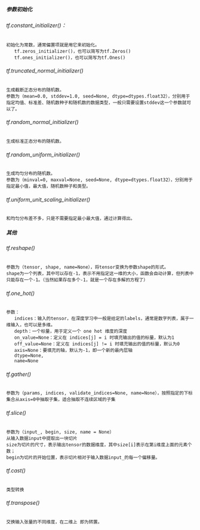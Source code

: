 ##### 参数初始化

###### tf.constant_initializer()：

```
初始化为常数，通常偏置项就是用它来初始化。
​	tf.zeros_initializer()，也可以简写为tf.Zeros()
​	tf.ones_initializer()，也可以简写为tf.Ones()
```

###### tf.truncated_normal_initializer()

```
生成截断正态分布的随机数。
参数为（mean=0.0, stddev=1.0, seed=None, dtype=dtypes.float32），分别用于指定均值、标准差、随机数种子和随机数的数据类型，一般只需要设置stddev这一个参数就可以了。
```

###### tf.random_normal_initializer()

```
生成标准正态分布的随机数。
```

###### tf.random_uniform_initializer()

```
生成均匀分布的随机数。
参数为（minval=0, maxval=None, seed=None, dtype=dtypes.float32），分别用于指定最小值，最大值，随机数种子和类型。
```

###### tf.uniform_unit_scaling_initializer()

```
和均匀分布差不多，只是不需要指定最小最大值，通过计算得出。
```

##### 其他

###### tf.reshape() 

	参数为（tensor, shape, name=None），将tensor变换为参数shape的形式。
	shape为一个列表，其中可以存在-1，表示不用指定这一维的大小，函数会自动计算，但列表中只能存在一个-1。（当然如果存在多个-1，就是一个存在多解的方程了）
###### tf.one_hot()

```
参数：
   indices：输入的tensor，在深度学习中一般是给定的labels，通常是数字列表，属于一维输入，也可以是多维。
   depth：一个标量，用于定义一个 one hot 维度的深度
   on_value=None：定义在 indices[j] = i 时填充输出的值的标量，默认为1
   off_value=None：定义在 indices[j] != i 时填充输出的值的标量，默认为0
   axis=None：要填充的轴，默认为-1，即一个新的最内层轴
   dtype=None,     
   name=None
```

###### tf.gather()

```
参数为（params, indices, validate_indices=None, name=None），按照指定的下标集合从axis=0中抽取子集，适合抽取不连续区域的子集
```

###### tf.slice()

```
参数为（input_, begin, size, name = None）
从输入数据input中提取出一块切片
size为切片的尺寸，表示输出tensor的数据维度，其中size[i]表示在第i维度上面的元素个数；
begin为切片的开始位置，表示切片相对于输入数据input_的每一个偏移量。
```

###### tf.cast()

```
类型转换
```

###### tf.transpose()

```
交换输入张量的不同维度，在二维上 即为转置。
```

